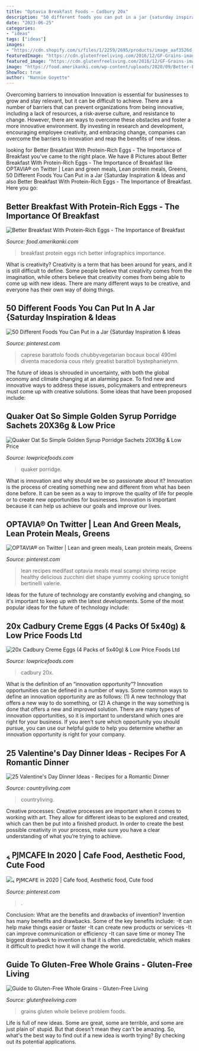 ```yaml
---
title: "Optavia Breakfast Foods ~ Cadbury 20x"
description: "50 different foods you can put in a jar {saturday inspiration &amp; ideas"
date: "2023-06-25"
categories:
- "ideas"
tags: ["ideas"]
images:
- "https://cdn.shopify.com/s/files/1/2259/2695/products/image_aaf3526d-0b65-4ebe-a0a1-ee33a1294359_1024x1024.jpg?v=1586981367"
featuredImage: "https://cdn.glutenfreeliving.com/2016/12/GF-Grains-image.jpg"
featured_image: "https://cdn.glutenfreeliving.com/2016/12/GF-Grains-image.jpg"
image: "https://food.amerikanki.com/wp-content/uploads/2020/09/Better-Breakfast-With-Protein-Rich-Eggs.jpg"
ShowToc: true
author: "Nannie Goyette"
---
```



Overcoming barriers to innovation
Innovation is essential for businesses to grow and stay relevant, but it can be difficult to achieve. There are a number of barriers that can prevent organizations from being innovative, including a lack of resources, a risk-averse culture, and resistance to change.
However, there are ways to overcome these obstacles and foster a more innovative environment. By investing in research and development, encouraging employee creativity, and embracing change, companies can overcome the barriers to innovation and reap the benefits of new ideas.

	

		
looking for Better Breakfast With Protein-Rich Eggs - The Importance of Breakfast you've came to the right place. We have 8 Pictures about Better Breakfast With Protein-Rich Eggs - The Importance of Breakfast like OPTAVIA® on Twitter | Lean and green meals, Lean protein meals, Greens, 50 Different Foods You Can Put in a Jar {Saturday Inspiration &amp; Ideas and also Better Breakfast With Protein-Rich Eggs - The Importance of Breakfast. Here you go:
		
    
## Better Breakfast With Protein-Rich Eggs - The Importance Of Breakfast

<img loading=lazy src="https://food.amerikanki.com/wp-content/uploads/2020/09/Better-Breakfast-With-Protein-Rich-Eggs.jpg" onerror="this.onerror=null;this.src='https://tse4.mm.bing.net/th?id=OIP.CGOKllwneZJwdjyHaTPYhAHaOI&amp;pid=15.1';" alt="Better Breakfast With Protein-Rich Eggs - The Importance of Breakfast">

_Source: food.amerikanki.com_

>breakfast protein eggs rich better infographics importance. 

	

What is creativity?
Creativity is a term that has been around for years, and it is still difficult to define. Some people believe that creativity comes from the imagination, while others believe that creativity comes from being able to come up with new ideas. There are many different ways to be creative, and everyone has their own way of doing things.

    
## 50 Different Foods You Can Put In A Jar {Saturday Inspiration &amp; Ideas

<img loading=lazy src="https://i.pinimg.com/736x/71/f1/d9/71f1d9de421d8f7cb4bd198cae451cac.jpg" onerror="this.onerror=null;this.src='https://tse3.mm.bing.net/th?id=OIP.Yp-zaYI63uy0Ndy7x-9dcwHaKn&amp;pid=15.1';" alt="50 Different Foods You Can Put in a Jar {Saturday Inspiration &amp; Ideas">

_Source: pinterest.com_

>caprese barattolo foods chubbyvegetarian bocaux bocal 490ml diventa macedonia cous ritely greatist barattoli bystephanielynn. 

	

The future of ideas is shrouded in uncertainty, with both the global economy and climate changing at an alarming pace. To find new and innovative ways to address these issues, policymakers and entrepreneurs must come up with creative solutions. Some ideas that have been proposed include: 

    
## Quaker Oat So Simple Golden Syrup Porridge Sachets 20X36g &amp; Low Price

<img loading=lazy src="https://cdn.shopify.com/s/files/1/2259/2695/products/image_013e9023-1613-4c8d-9ebc-a4845ea852c3_1024x1024.jpg?v=1571609455" onerror="this.onerror=null;this.src='https://tse3.mm.bing.net/th?id=OIP.hLRdffJ_6_TlzAi24Lbs_wHaJ4&amp;pid=15.1';" alt="Quaker Oat So Simple Golden Syrup Porridge Sachets 20X36g &amp; Low Price">

_Source: lowpricefoods.com_

>quaker porridge. 

	

What is innovation and why should we be so passionate about it?
Innovation is the process of creating something new and different from what has been done before. It can be seen as a way to improve the quality of life for people or to create new opportunities for businesses. Innovation is important because it can help us achieve our goals and improve our lives.

    
## OPTAVIA® On Twitter | Lean And Green Meals, Lean Protein Meals, Greens

<img loading=lazy src="https://i.pinimg.com/736x/85/3a/69/853a691ff7f8d52d521cafd38147508a--lean-recipes-lean-and-green-medifast-meals-recipes.jpg" onerror="this.onerror=null;this.src='https://tse1.mm.bing.net/th?id=OIP.e5RGWDhiIith7ngNx9uo3QHaTJ&amp;pid=15.1';" alt="OPTAVIA® on Twitter | Lean and green meals, Lean protein meals, Greens">

_Source: pinterest.com_

>lean recipes medifast optavia meals meal scampi shrimp recipe healthy delicious zucchini diet shape yummy cooking spruce tonight bertinelli valerie. 

	

Ideas for the future of technology are constantly evolving and changing, so it's important to keep up with the latest developments. Some of the most popular ideas for the future of technology include: 

    
## 20x Cadbury Creme Eggs (4 Packs Of 5x40g) &amp; Low Price Foods Ltd

<img loading=lazy src="https://cdn.shopify.com/s/files/1/2259/2695/products/image_aaf3526d-0b65-4ebe-a0a1-ee33a1294359_1024x1024.jpg?v=1586981367" onerror="this.onerror=null;this.src='https://tse2.mm.bing.net/th?id=OIP.HdU6NxDzjLT5IQPUhRxwrAHaJ4&amp;pid=15.1';" alt="20x Cadbury Creme Eggs (4 Packs of 5x40g) &amp; Low Price Foods Ltd">

_Source: lowpricefoods.com_

>cadbury 20x. 

	

What is the definition of an “innovation opportunity”?
Innovation opportunities can be defined in a number of ways. Some common ways to define an innovation opportunity are as follows: (1) A new technology that offers a new way to do something, or (2) A change in the way something is done that offers a new and improved solution. 
There are many types of innovation opportunities, so it is important to understand which ones are right for your business. If you aren’t sure which opportunity you should pursue, you can use our helpful guide to help you determine whether an innovation opportunity is right for your company.

    
## 25 Valentine&#039;s Day Dinner Ideas - Recipes For A Romantic Dinner

<img loading=lazy src="http://clv.h-cdn.co/assets/16/01/1452275586-gettyimages-556438689.jpg" onerror="this.onerror=null;this.src='https://tse4.mm.bing.net/th?id=OIP.Qt8gI_QViAEAVeBoZ8260AHaLH&amp;pid=15.1';" alt="25 Valentine&#039;s Day Dinner Ideas - Recipes for a Romantic Dinner">

_Source: countryliving.com_

>countryliving. 

	

Creative processes:
Creative processes are important when it comes to working with art. They allow for different ideas to be explored and created, which can then be put into a finished product. In order to create the best possible creativity in your process, make sure you have a clear understanding of what you’re trying to achieve.

    
## ៹ 𝖯𝖩𝖬𝖢𝖠𝖥𝖤 In 2020 | Cafe Food, Aesthetic Food, Cute Food

<img loading=lazy src="https://i.pinimg.com/736x/a8/a2/01/a8a201a136a29d309a1134087bb4e715.jpg" onerror="this.onerror=null;this.src='https://tse1.mm.bing.net/th?id=OIP.gP8Y-CfxuFR-G7Dw-3EOzAHaHQ&amp;pid=15.1';" alt="៹ 𝖯𝖩𝖬𝖢𝖠𝖥𝖤 in 2020 | Cafe food, Aesthetic food, Cute food">

_Source: pinterest.com_

>. 

	

Conclusion: What are the benefits and drawbacks of invention?
Invention has many benefits and drawbacks. Some of the key benefits include: 
-It can help make things easier or faster 
-It can create new products or services 
-It can improve communication or efficiency 
-It can save time or money 
The biggest drawback to invention is that it is often unpredictable, which makes it difficult to predict how it will change the world.

    
## Guide To Gluten-Free Whole Grains - Gluten-Free Living

<img loading=lazy src="https://cdn.glutenfreeliving.com/2016/12/GF-Grains-image.jpg" onerror="this.onerror=null;this.src='https://tse4.mm.bing.net/th?id=OIP.qL816xnc4uGmQcJ70Ss3dAHaDo&amp;pid=15.1';" alt="Guide to Gluten-Free Whole Grains - Gluten-Free Living">

_Source: glutenfreeliving.com_

>grains gluten whole believe problem foods. 

	

Life is full of new ideas. Some are great, some are terrible, and some are just plain ol' stupid. But that doesn't mean they can't be amazing. So, what's the best way to find out if a new idea is worth trying? By checking out its potential applications.


